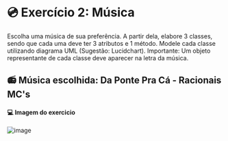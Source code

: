 # 💿 Exercício 2: Música

Escolha uma música de sua preferência. A partir dela, elabore 3 classes, sendo que cada uma deve ter 3 atributos e 1 método. Modele cada classe utilizando diagrama UML (Sugestão: Lucidchart). Importante: Um objeto representante de cada classe deve aparecer na letra da música.

## 📻 Música escolhida: Da Ponte Pra Cá - Racionais MC's

#### 💻 Imagem do exercicio
![image](https://github.com/JhowRossii/LP1/blob/e71462b86a94cf30075e04c153e06a0b3c5107c5/Exercicio_02/adriana%20ex2-%20musica.png)

